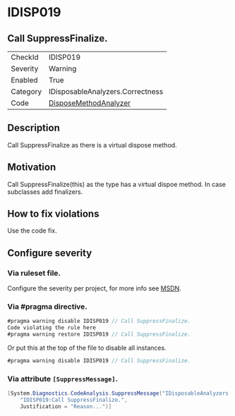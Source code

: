 # IDISP019
## Call SuppressFinalize.

<!-- start generated table -->
<table>
  <tr>
    <td>CheckId</td>
    <td>IDISP019</td>
  </tr>
  <tr>
    <td>Severity</td>
    <td>Warning</td>
  </tr>
  <tr>
    <td>Enabled</td>
    <td>True</td>
  </tr>
  <tr>
    <td>Category</td>
    <td>IDisposableAnalyzers.Correctness</td>
  </tr>
  <tr>
    <td>Code</td>
    <td><a href="https://github.com/DotNetAnalyzers/IDisposableAnalyzers/blob/master/IDisposableAnalyzers/Analyzers/DisposeMethodAnalyzer.cs">DisposeMethodAnalyzer</a></td>
  </tr>
</table>
<!-- end generated table -->

## Description

Call SuppressFinalize as there is a virtual dispose method.

## Motivation

Call SuppressFinalize(this) as the type has a virtual dispoe method.
In case subclasses add finalizers.


## How to fix violations

Use the code fix.

<!-- start generated config severity -->
## Configure severity

### Via ruleset file.

Configure the severity per project, for more info see [MSDN](https://msdn.microsoft.com/en-us/library/dd264949.aspx).

### Via #pragma directive.
```C#
#pragma warning disable IDISP019 // Call SuppressFinalize.
Code violating the rule here
#pragma warning restore IDISP019 // Call SuppressFinalize.
```

Or put this at the top of the file to disable all instances.
```C#
#pragma warning disable IDISP019 // Call SuppressFinalize.
```

### Via attribute `[SuppressMessage]`.

```C#
[System.Diagnostics.CodeAnalysis.SuppressMessage("IDisposableAnalyzers.Correctness", 
    "IDISP019:Call SuppressFinalize.", 
    Justification = "Reason...")]
```
<!-- end generated config severity -->